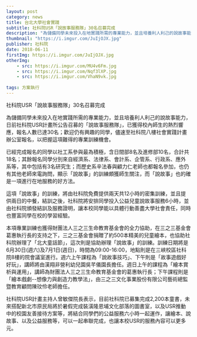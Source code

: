```yaml
---
layout: post
category: news
title: 台北大學社會實踐
subtitle: 社科院USR「說故事服務隊」30名召募完成
description: "為儲備同學未來投入在地實踐所需的專業能力，並且培養利人利己的說故事能力，日前社科院USR計畫所公告召募的「說故事服務隊」，已獲得校內師生的熱烈響應..."
thumbnail: "https://i.imgur.com/JuIjOJX.jpg"
publisher: 社科院
date: 2018-06-11
firstImg: https://i.imgur.com/JuIjOJX.jpg
otherImg:
    - src: https://i.imgur.com/MU4v6Fm.jpg
    - src: https://i.imgur.com/Nqf3lXP.jpg
    - src: https://i.imgur.com/VhaN9vk.jpg
    
tags: 方案執行
---
```


社科院USR「說故事服務隊」30名召募完成

為儲備同學未來投入在地實踐所需的專業能力，並且培養利人利己的說故事能力，日前社科院USR計畫所公告召募的「說故事服務隊」，已獲得校內師生的熱烈響應，報名人數已達30名；歡迎仍有興趣的同學，儘速至社科院八樓社會實踐計畫辦公室報名，以把握這項難得的專業訓練機會。

已經完成報名的同學以社工系參與最為積極，含日間部8名及進修部10名，合計共18名；其餘報名同學分別來自經濟系、法律系、會計系、企管系、行政系、應外系等，其中包括有3名研究生；而歷史系辛法春與顧力仁老師也都報名參加，也仍有其他老師來電詢問，顯示「說故事」的訓練頗獲師生關注，而「說故事」也的確是一項進行在地服務的好方法。

這項「說故事」的訓練，將由社科院免費提供兩天共12小時的密集訓練，並且提供兩日的中餐，結訓之後，社科院將安排同學投入公益兒童說故事服務6小時，並由社科院頒發結訓及服務證明，讓本校同學能以具體行動善盡大學社會責任，同時也豐富同學在校的學習經驗。

本項專業訓練也獲得財團法人三之三生命教育基金會的全力協助，在三之三基金會葛惠執行長的支持之下，三之三基金會捐贈了約500本精美的兒童繪本，也協助社科院辦理了「北大童話節」，這次則是協助辦理「說故事」的訓練。訓練日期將是6月30日(週六)及7月1日(週日)，時間為09:00-16:00，地點則是在三峽校區社科院8樓的院會議室進行。週六上午課程為「說故事技巧」、下午則是「故事遊戲好好玩」，講師將由漢翔非營利幼兒園吳芊儀園長擔任。週日上午的課程為「繪本賞析與運用」，講師為財團法人三之三生命教育基金會的葛惠執行長；下午課程則是「繪本戲劇--想像力與創造力教學法」，由三之三文化事業股份有限公司藝術總監暨教育顧問陳玟伶老師擔任。

社科院USR計畫主持人曾敏傑院長表示，目前社科院已募集完成2,200本童書，未來搭配新北市原民局將於暑假完成裝潢隆恩埔文化部落的圖書室，以及USR推動中的校園友善接待方案等，將結合同學們的公益服務六小時一起運作，讓繪本、說故事、以及公益服務等，可以一起串聯完成，也讓本校USR的服務內容可以更多元。